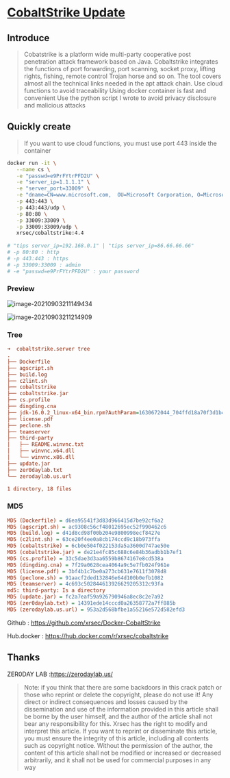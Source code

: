 # [CobaltStrike Update](https://github.com/xrsec/Docker-CobaltStrike)

## Introduce

> Cobatstrike is a platform wide multi-party cooperative post penetration attack framework based on Java. Cobaltstrike integrates the functions of port forwarding, port scanning, socket proxy, lifting rights, fishing, remote control Trojan horse and so on. The tool covers almost all the technical links needed in the apt attack chain.
> Use cloud functions to avoid traceability
> Using docker container is fast and convenient
> Use the python script I wrote to avoid privacy disclosure and malicious attacks

## Quickly create

> If you want to use cloud functions, you must use port 443 inside the container

```bash
docker run -it \
   --name cs \
   -e "passwd=e9PrFYtrPFD2U" \
   -e "server_ip=1.1.1.1" \
   -e "server_port=33009" \
   -e "dname=CN=www.microsoft.com,  OU=Microsoft Corporation, O=Microsoft Corporation, L=Redmond, S=WA, C=US" \
   -p 443:443 \
   -p 443:443/udp \
   -p 80:80 \
   -p 33009:33009 \
   -p 33009:33009/udp \
   xrsec/cobaltstrike:4.4
   
# "tips server_ip=192.168.0.1" | "tips server_ip=86.66.66.66"
# -p 80:80 : http
# -p 443:443 : https
# -p 33009:33009 : admin
# -e "passwd=e9PrFYtrPFD2U" : your password
```



### Preview

![image-20210903211149434](https://rmt.ladydaily.com/fetch/ZYGG/storage/20210903213218094679.png?w=1280&fmt=jpg)

![image-20210903211214909](https://rmt.ladydaily.com/fetch/ZYGG/storage/20210903213224154378.png?w=1280&fmt=jpg)

### Tree

```ini
➜  cobaltstrike.server tree
.
├── Dockerfile
├── agscript.sh
├── build.log
├── c2lint.sh
├── cobaltstrike
├── cobaltstrike.jar
├── cs.profile
├── dingding.cna
├── jdk-16.0.2_linux-x64_bin.rpm?AuthParam=1630672044_704ffd18a70f3d1b46ccb8e27452e567
├── license.pdf
├── peclone.sh
├── teamserver
├── third-party
│   ├── README.winvnc.txt
│   ├── winvnc.x64.dll
│   └── winvnc.x86.dll
├── update.jar
├── zer0daylab.txt
└── zerodaylab.us.url

1 directory, 18 files
```

### MD5

```ini
MD5 (Dockerfile) = d6ea95541f3d83d966415d7be92cf6a2
MD5 (agscript.sh) = ac9308c56cf48012695ec52f990462c6
MD5 (build.log) = d41d8cd98f00b204e9800998ecf8427e
MD5 (c2lint.sh) = 63ce20f4ee0a8cb174ccd9c18b973ffa
MD5 (cobaltstrike) = 6cb0e504f022153da5a3600d747ae50e
MD5 (cobaltstrike.jar) = de21e4fc85c688c6e84b36adbb1b7ef1
MD5 (cs.profile) = 33c5dae3d3aa6559b8674167e8cd538a
MD5 (dingding.cna) = 7f29a0628cea4064a9c5e7fb024f961e
MD5 (license.pdf) = 3bf4b1c7be0a273cb631e7611f3078d8
MD5 (peclone.sh) = 91aacf2ded132846e64d100b0efb1082
MD5 (teamserver) = 4c693c502844613926629205312c93fa
md5: third-party: Is a directory
MD5 (update.jar) = fc2a7eaf59a926790946a8ec8c2e7a92
MD5 (zer0daylab.txt) = 14391ede14cccd0a26358772a7ff885b
MD5 (zerodaylab.us.url) = 953a2d568bfbe1a55216e572d582efd3
```

Github : https://github.com/xrsec/Docker-CobaltStrike

Hub.docker : https://hub.docker.com/r/xrsec/cobaltstrike

## Thanks 

ZER0DAY LAB :https://zerodaylab.us/

> Note: if you think that there are some backdoors in this crack patch or those who reprint or delete the copyright, please do not use it!
>Any direct or indirect consequences and losses caused by the dissemination and use of the information provided in this article shall be borne by the user himself, and the author of the article shall not bear any responsibility for this.
> Xrsec has the right to modify and interpret this article. If you want to reprint or disseminate this article, you must ensure the integrity of this article, including all contents such as copyright notice. Without the permission of the author, the content of this article shall not be modified or increased or decreased arbitrarily, and it shall not be used for commercial purposes in any way
